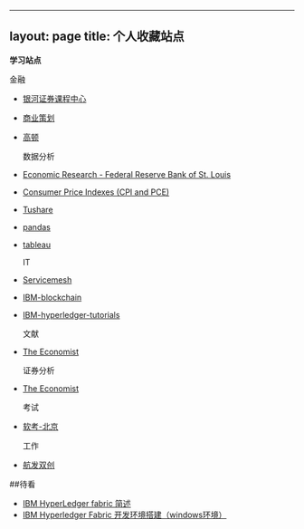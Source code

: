 ---
layout: page
title: 个人收藏站点
--

**学习站点**

   金融
- [银河证券课程中心](http://chinastock.21tb.com)
- [商业策划](http://sim.cesim.cn)
- [高顿](https://www.gaodun.com/)

   数据分析
- [Economic Research - Federal Reserve Bank of St. Louis](https://research.stlouisfed.org/)      
- [Consumer Price Indexes (CPI and PCE)](https://fred.stlouisfed.org/series/CPIAUCSL)
- [Tushare](http://tushare.waditu.com/)
- [pandas](http://pandas.pydata.org/pandas-docs/stable/index.html ) 
- [tableau](https://www.tableau.com/academic/students )
    
   IT
- [Servicemesh](http://www.servicemesh.cn/)
- [IBM-blockchain](https://www.ibm.com/blockchain)
- [IBM-hyperledger-tutorials](http://hyperledger-fabric.readthedocs.io/en/latest/tutorials.html)  

    
   文献
- [The Economist](https://xmuplus.github.io/)

   
   证券分析
- [The Economist](http://stockpage.10jqka.com.cn/)

   考试
- [软考-北京](http://www.bjrbj.gov.cn/bjpta/)  
 
   工作
- [航发双创](http://139.199.25.187:10022/sc-portal/)  


##待看

- [IBM HyperLedger fabric 简述](http://www.8btc.com/ibm-hyperledger-fabric)
- [IBM Hyperledger Fabric 开发环境搭建（windows环境）](http://blog.csdn.net/vinsuan1993/article/details/73725976)


